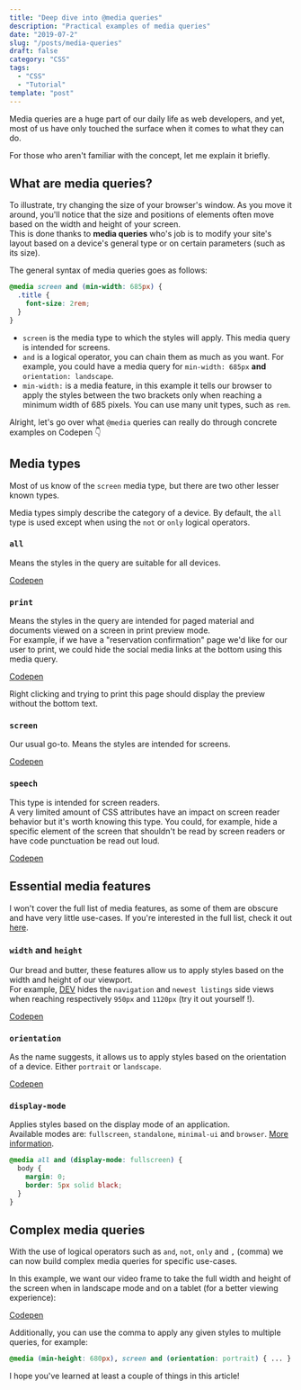 ```yaml
---
title: "Deep dive into @media queries"
description: "Practical examples of media queries"
date: "2019-07-2"
slug: "/posts/media-queries"
draft: false
category: "CSS"
tags:
  - "CSS"
  - "Tutorial"
template: "post"
---
```


Media queries are a huge part of our daily life as web developers, and yet, most of us have only touched the surface when it comes to what they can do.  

For those who aren't familiar with the concept, let me explain it briefly.

## What are media queries?

To illustrate, try changing the size of your browser's window. As you move it around, you'll notice that the size and positions of elements often move based on the width and height of your screen.  
This is done thanks to **media queries** who's job is to modify your site's layout based on a device's general type or on certain parameters (such as its size).

The general syntax of media queries goes as follows:

```css
@media screen and (min-width: 685px) {
  .title {
    font-size: 2rem;
  }
}
```

- `screen` is the media type to which the styles will apply. This media query is intended for screens.
- `and` is a logical operator, you can chain them as much as you want. For example, you could have a media query for `min-width: 685px` **and** `orientation: landscape`.
- `min-width:` is a media feature, in this example it tells our browser to apply the styles between the two brackets only when reaching a minimum width of 685 pixels. You can use many unit types, such as `rem`.

Alright, let's go over what `@media` queries can really do through concrete examples on Codepen 👇

## Media types

Most of us know of the `screen` media type, but there are two other lesser known types.

Media types simply describe the category of a device. By default, the `all` type is used except when using the `not` or `only` logical operators.

### `all`

Means the styles in the query are suitable for all devices.

[Codepen](https://codepen.io/christopherkade/pen/XLzgXX)

### `print`

Means the styles in the query are intended for paged material and documents viewed on a screen in print preview mode.  
For example, if we have a "reservation confirmation" page we'd like for our user to print, we could hide the social media links at the bottom using this media query.

[Codepen](https://codepen.io/christopherkade/pen/XLzgEp)

Right clicking and trying to print this page should display the preview without the bottom text.

### `screen`

Our usual go-to. Means the styles are intended for screens.

[Codepen](https://codepen.io/christopherkade/pen/RzjZxb)

### `speech`

This type is intended for screen readers.   
A very limited amount of CSS attributes have an impact on screen reader behavior but it's worth knowing this type. You could, for example, hide a specific element of the screen that shouldn't be read by screen readers or have code punctuation be read out loud.

[Codepen](https://codepen.io/christopherkade/pen/ZdaJmo)

## Essential media features

I won't cover the full list of media features, as some of them are obscure and have very little use-cases. If you're interested in the full list, check it out [here](https://developer.mozilla.org/en-US/docs/Web/CSS/Media_Queries/Using_media_queries#Media_features).

### `width` and `height`

Our bread and butter, these features allow us to apply styles based on the width and height of our viewport.  
For example, [DEV](http://dev.to) hides the `navigation` and `newest listings` side views when reaching respectively `950px` and `1120px` (try it out yourself !).

[Codepen](https://codepen.io/christopherkade/pen/ZdrgzY)

### `orientation`

As the name suggests, it allows us to apply styles based on the orientation of a device. Either `portrait` or `landscape`.

[Codepen](https://codepen.io/christopherkade/pen/ZdxgVO)

### `display-mode`

Applies styles based on the display mode of an application.  
Available modes are: `fullscreen`, `standalone`, `minimal-ui` and `browser`. [More information](https://developer.mozilla.org/en-US/docs/Web/CSS/@media/display-mode#Syntax).

```css
@media all and (display-mode: fullscreen) {
  body {
    margin: 0;
    border: 5px solid black;
  }
}
```

## Complex media queries

With the use of logical operators such as `and`, `not`, `only` and `,` (comma) we can now build complex media queries for specific use-cases.

In this example, we want our video frame to take the full width and height of the screen when in landscape mode and on a tablet (for a better viewing experience):

[Codepen](https://codepen.io/christopherkade/pen/wLjwMv)

Additionally, you can use the comma to apply any given styles to multiple queries, for example:

```css
@media (min-height: 680px), screen and (orientation: portrait) { ... }
```

I hope you've learned at least a couple of things in this article!
